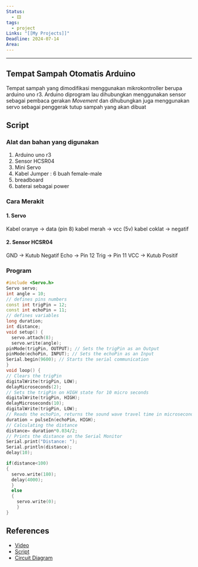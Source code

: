 ```yaml
---
Status:
  - 🟨
tags:
  - project
Links: "[[My Projects]]"
Deadline: 2024-07-14
Area:
---
```

___
## Tempat Sampah Otomatis Arduino
Tempat sampah yang dimodifikasi menggunakan mikrokontroller berupa arduino uno r3. Arduino diprogram lau dihubungkan menggunakan sensor sebagai pembaca gerakan *Movement* dan dihubungkan juga menggunakan servo sebagai penggerak tutup sampah yang akan dibuat
## Script
### Alat dan bahan yang digunakan
1. Arduino uno r3
2. Sensor HCSR04
3. Mini Servo
4. Kabel Jumper : 6 buah female-male
5. breadboard
6. baterai sebagai power
### Cara Merakit
#### 1. Servo
Kabel oranye -> data (pin 8)
kabel merah -> vcc (5v)
kabel coklat -> negatif
#### 2. Sensor HCSR04
GND -> Kutub Negatif
Echo -> Pin 12
Trig -> Pin 11
VCC -> Kutub Positif
### Program
```cpp
#include <Servo.h>
Servo servo;
int angle = 10;
// defines pins numbers
const int trigPin = 12;
const int echoPin = 11;
// defines variables
long duration;
int distance;
void setup() {
  servo.attach(8);
  servo.write(angle);
pinMode(trigPin, OUTPUT); // Sets the trigPin as an Output
pinMode(echoPin, INPUT); // Sets the echoPin as an Input
Serial.begin(9600); // Starts the serial communication
}
void loop() {
// Clears the trigPin
digitalWrite(trigPin, LOW);
delayMicroseconds(2);
// Sets the trigPin on HIGH state for 10 micro seconds
digitalWrite(trigPin, HIGH);
delayMicroseconds(10);
digitalWrite(trigPin, LOW);
// Reads the echoPin, returns the sound wave travel time in microseconds
duration = pulseIn(echoPin, HIGH);
// Calculating the distance
distance= duration*0.034/2;
// Prints the distance on the Serial Monitor
Serial.print("Distance: ");
Serial.println(distance);
delay(10);

if(distance<100)
{
  servo.write(180);
  delay(4000);
  }
  else
  {
    servo.write(0);
    }
}

```
## References
- [Video](https://youtu.be/aqAUIhVwF6o?si=l7OmYentSTES0tQY)
- [Script](https://docs.google.com/document/d/1b3uPX1HMo47OKhpQixces_KHGnt-RqbnJYF6QoV-15A/edit?usp=drive_link)
- [Circuit Diagram](https://drive.google.com/file/d/1aA1xOKmvIXDPtzQcs_FYtXcarjm5bvKu/view?usp=drive_link)

